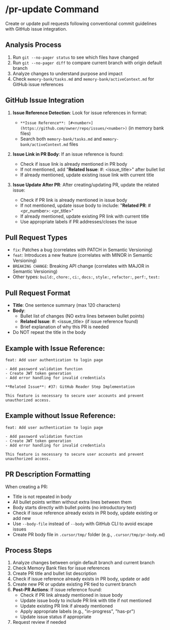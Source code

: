 # /pr-update Command

Create or update pull requests following conventional commit guidelines with GitHub issue integration.

## Analysis Process
1. Run `git --no-pager status` to see which files have changed
2. Run `git --no-pager diff` to compare current branch with origin default branch
3. Analyze changes to understand purpose and impact
4. Check `memory-bank/tasks.md` and `memory-bank/activeContext.md` for GitHub issue references

## GitHub Issue Integration
1. **Issue Reference Detection**: Look for issue references in format:
   - `**Issue Reference**: [#<number>](https://github.com/owner/repo/issues/<number>)` (in memory bank files)
   - Search both `memory-bank/tasks.md` and `memory-bank/activeContext.md` files

2. **Issue Link in PR Body**: If an issue reference is found:
   - Check if issue link is already mentioned in PR body
   - If not mentioned, add "**Related Issue**: #<number>: <issue_title>" after bullet list
   - If already mentioned, update existing issue link with current title

3. **Issue Update After PR**: After creating/updating PR, update the related issue:
   - Check if PR link is already mentioned in issue body
   - If not mentioned, update issue body to include: "**Related PR**: #<pr_number>: <pr_title>"
   - If already mentioned, update existing PR link with current title
   - Use appropriate labels if PR addresses/closes the issue

## Pull Request Types
- `fix`: Patches a bug (correlates with PATCH in Semantic Versioning)
- `feat`: Introduces a new feature (correlates with MINOR in Semantic Versioning)
- `BREAKING CHANGE`: Breaking API change (correlates with MAJOR in Semantic Versioning)
- Other types: `build:`, `chore:`, `ci:`, `docs:`, `style:`, `refactor:`, `perf:`, `test:`

## Pull Request Format
- **Title**: One sentence summary (max 120 characters)
- **Body**:
  - Bullet list of changes (NO extra lines between bullet points)
  - **Related Issue**: #<number>: <issue_title> (if issue reference found)
  - Brief explanation of why this PR is needed
- Do NOT repeat the title in the body

## Example with Issue Reference:
```
feat: Add user authentication to login page

- Add password validation function
- Create JWT token generation
- Add error handling for invalid credentials

**Related Issue**: #37: GitHub Reader Step Implementation

This feature is necessary to secure user accounts and prevent unauthorized access.
```

## Example without Issue Reference:
```
feat: Add user authentication to login page

- Add password validation function
- Create JWT token generation
- Add error handling for invalid credentials

This feature is necessary to secure user accounts and prevent unauthorized access.
```

## PR Description Formatting
When creating a PR:
- Title is not repeated in body
- All bullet points written without extra lines between them
- Body starts directly with bullet points (no introductory text)
- Check if issue reference already exists in PR body, update existing or add new
- Use `--body-file` instead of `--body` with GitHub CLI to avoid escape issues
- Create PR body file in `.cursor/tmp/` folder (e.g., `.cursor/tmp/pr-body.md`)

## Process Steps
1. Analyze changes between origin default branch and current branch
2. Check Memory Bank files for issue references
3. Create PR title and bullet list description
4. Check if issue reference already exists in PR body, update or add
5. Create new PR or update existing PR tied to current branch
6. **Post-PR Actions**: If issue reference found:
   - Check if PR link already mentioned in issue body
   - Update issue body to include PR link with title if not mentioned
   - Update existing PR link if already mentioned
   - Apply appropriate labels (e.g., "in-progress", "has-pr")
   - Update issue status if appropriate
7. Request review if needed